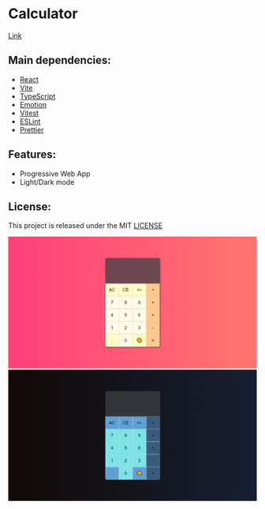 # Calculator

[Link](https://calculator-esteban-vm.vercel.app/ 'Click to enter')

## Main dependencies:

- [React](https://es.react.dev/ 'React')
- [Vite](https://v2.vitejs.dev/ 'Vite')
- [TypeScript](https://www.typescriptlang.org/ 'TypeScript')
- [Emotion](https://emotion.sh/ 'Emotion')
- [Vitest](https://vitest.dev/ 'Vitest')
- [ESLint](https://eslint.org/ 'ESLint')
- [Prettier](https://prettier.io/ 'Prettier')

## Features:

- Progressive Web App
- Light/Dark mode

## License:

This project is released under the MIT [LICENSE](/LICENSE 'License')

![Calculator light mode screenshot](/screenshot_light_mode.jpeg "Calculator light mode screenshot")
![Calculator dark mode screenshot](/screenshot_dark_mode.jpeg "Calculator dark mode screenshot")
